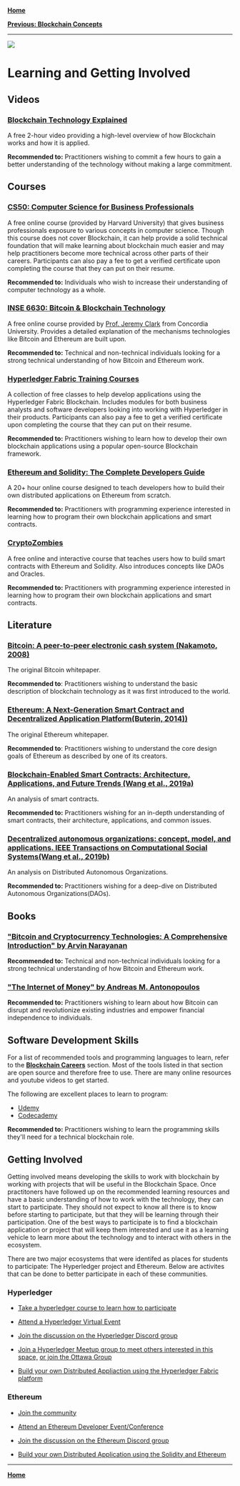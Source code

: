 [**Home**](home.md)

[**Previous: Blockchain Concepts**](blockchain_concepts.md)

----
![](https://www.sap.com/dam/application/imagelibrary/photos/287000/287437.jpg/_jcr_content/renditions/287437_homepage_3840_1200.jpg.adapt.1920_522.true.false.false.false.jpg/1629157434919.jpg)

# Learning and Getting Involved

## Videos
### [Blockchain Technology Explained](https://www.youtube.com/watch?v=qOVAbKKSH10)

A free 2-hour video providing a high-level overview of how Blockchain works and how it is applied.

**Recommended to:** Practitioners wishing to commit a few hours to gain a better understanding of the technology without making a large commitment.

## Courses 

### [CS50: Computer Science for Business Professionals](https://pll.harvard.edu/course/cs50s-computer-science-business-professionals?delta=0)

A free online course (provided by Harvard University) that gives business professionals exposure to various concepts in computer science. Though this course does not cover Blockchain, it can help provide a solid technical foundation that will make learning about blockchain much easier and may help practitioners become more technical across other parts of their careers. Participants can also pay a fee to get a verified certificate upon completing the course that they can put on their resume. 

**Recommended to:** Individuals who wish to increase their understanding of computer technology as a whole.

### [INSE 6630: Bitcoin & Blockchain Technology](https://users.encs.concordia.ca/~clark/courses/2201-6630/index.html)

A free online course provided by [Prof. Jeremy Clark](https://users.encs.concordia.ca/~clark/) from Concordia University. Provides a detailed explanation of the mechanisms technologies like Bitcoin and Ethereum are built upon.

**Recommended to:** Technical and non-technical individuals looking for a strong technical understanding of how Bitcoin and Ethereum work.

### [Hyperledger Fabric Training Courses](https://www.hyperledger.org/learn/training)

A collection of free classes to help develop applications using the Hyperledger Fabric Blockchain. Includes modules for both business analysts and software developers looking into working with Hyperledger in their products. Participants can also pay a fee to get a verified certificate upon completing the course that they can put on their resume. 

**Recommended to:** Practitioners wishing to learn how to develop their own blockchain applications using a popular open-source Blockchain framework.

### [Ethereum and Solidity: The Complete Developers Guide](https://www.udemy.com/course/ethereum-and-solidity-the-complete-developers-guide/)

A 20+ hour online course designed to teach developers how to build their own distributed applications on Ethereum from scratch.

**Recommended to:** Practitioners with programming experience interested in learning how to program their own blockchain applications and smart contracts.


### [CryptoZombies](https://cryptozombies.io/)

A free online and interactive course that teaches users how to build smart contracts with Ethereum and Solidity. Also introduces concepts like DAOs and Oracles.

**Recommended to:** Practitioners with programming experience interested in learning how to program their own blockchain applications and smart contracts.

## Literature

### [Bitcoin: A peer-to-peer electronic cash system (Nakamoto, 2008)](https://bitcoin.org/bitcoin.pdf)

The original Bitcoin whitepaper.

**Recommended to**: Practitioners wishing to understand the basic description of blockchain technology as it was first introduced to the world. 

### [Ethereum: A Next-Generation Smart Contract and Decentralized Application Platform(Buterin, 2014))](https://ethereum.org/669c9e2e2027310b6b3cdce6e1c52962/Ethereum_White_Paper_-_Buterin_2014.pdf)

The original Ethereum whitepaper.

**Recommended to**: Practitioners wishing to understand the core design goals of Ethereum as described by one of its creators.

### [Blockchain-Enabled Smart Contracts: Architecture, Applications, and Future Trends (Wang et al., 2019a)](https://www.researchgate.net/publication/331142719_Blockchain-Enabled_Smart_Contracts_Architecture_Applicatactitionersions_and_Future_Trends)

An analysis of smart contracts.

**Recommended to:** Practitioners wishing for an in-depth understanding of smart contracts, their architecture, applications, and common issues.

### [Decentralized autonomous organizations: concept, model, and applications. IEEE Transactions on Computational Social Systems(Wang et al., 2019b)](https://www.researchgate.net/publication/335800811_Decentralized_Autonomous_Organizations_Concept_Model_and_Applications)

An analysis on Distributed Autonomous Organizations. 

**Recommended to:** Practitioners wishing for a deep-dive on Distributed Autonomous Organizations(DAOs).

## Books

### ["Bitcoin and Cryptocurrency Technologies: A Comprehensive Introduction" by Arvin Narayanan](https://www.amazon.ca/Bitcoin-Cryptocurrency-Technologies-Comprehensive-Introduction/dp/0691171696)

**Recommended to:** Technical and non-technical individuals looking for a strong technical understanding of how Bitcoin and Ethereum work.

### ["The Internet of Money" by Andreas M. Antonopoulos](https://www.amazon.ca/Internet-Money-collection-Andreas-Antonopoulos/dp/1537000454)

**Recommended to:** Practitioners wishing to learn about how Bitcoin can disrupt and revolutionize existing industries and empower financial independence to individuals.

## Software Development Skills

For a list of recommended tools and programming languages to learn, refer to the [**Blockchain Careers**](blockchain_careers.md) section.  Most of the tools listed in that section are open source and therefore free to use. There are many online resources and youtube videos to get started.

The following are excellent places to learn to program:

- [Udemy](https://www.udemy.com/)
- [Codecademy](https://www.codecademy.com/)

**Recommended to:** Practitioners wishing to learn the programming skills they'll need for a technical blockchain role.


## Getting Involved

Getting involved means developing the skills to work with blockchain by working with projects that will be useful in the Blockchain Space. Once practitoners have followed up on the recommended learning resources and have a basic understanding of how to work with the technology, they can start to participate. They should not expect to know all there is to know before starting to participate, but that they will be learning through their participation. One of the best ways to participate is to find a blockchain application or project that will keep them interested and use it as a learning vehicle to learn more about the technology and to interact with others in the ecosystem. 

There are two major ecosystems that were identifed as places for students to participate: The Hyperledger project and Ethereum. Below are activites that can be done to better participate in each of these communities.

### Hyperledger
- [Take a hyperledger course to learn how to participate](https://www.hyperledger.org/learn/training)

- [Attend a Hyperledger Virtual Event](https://www.hyperledger.org/events)

- [Join the discussion on the Hyperledger Discord group](https://discord.com/invite/hyperledger)

- [Join a Hyperledger Meetup group to meet others interested in this space,](https://www.meetup.com/pro/hyperledger/) [or join the Ottawa Group](https://www.meetup.com/Hyperledger-Ottawa/)

- [Build your own Distributed Appliaction using the Hyperledger Fabric platform](https://hyperledger-fabric.readthedocs.io/en/release-2.2/getting_started.html)

### Ethereum

- [Join the community](https://ethereum.org/en/community/get-involved/)

- [Attend an Ethereum Developer Event/Conference](https://ethereum.org/en/community/events/)

- [Join the discussion on the Ethereum Discord group](https://discord.com/invite/CetY6Y4)

- [Build your own Distributed Application using the Solidity and Ethereum](https://docs.soliditylang.org/en/v0.8.13/l)
----

[**Home**](home.md)